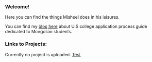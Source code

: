 ### Welcome!

Here you can find the things Misheel does in his leisures.

You can find my [blog here](http://lucoz921.blogspot.com) about U.S college application process guide dedicated to Mongolian students.

### Links to Projects:

Currently no project is uploaded.
[Test](https://mishkamn.github.io/test/.)
